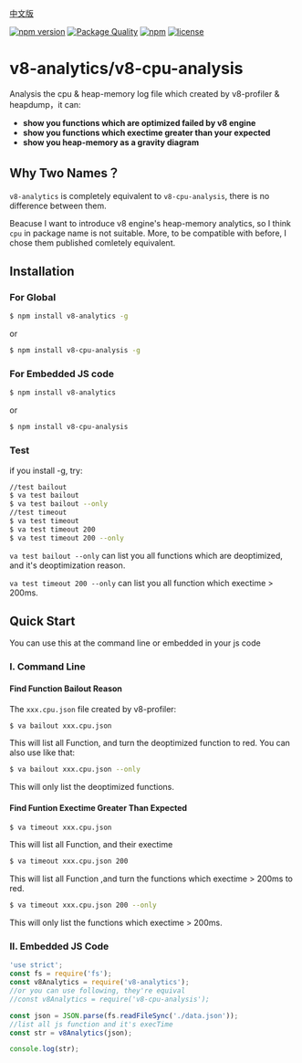 [中文版](https://github.com/hyj1991/v8-cpu-analysis/blob/master/README_ZH.md)

[![npm version](https://badge.fury.io/js/v8-cpu-analysis.svg)](https://badge.fury.io/js/v8-cpu-analysis)
[![Package Quality](http://npm.packagequality.com/shield/v8-cpu-analysis.svg)](http://packagequality.com/#?package=v8-cpu-analysis)
[![npm](https://img.shields.io/npm/dt/v8-cpu-analysis.svg)](https://www.npmjs.com/package/v8-cpu-analysis)
[![license](https://img.shields.io/github/license/mashape/apistatus.svg)](https://github.com/hyj1991/v8-cpu-analysis/LICENSE)

# v8-analytics/v8-cpu-analysis

Analysis the cpu & heap-memory log file which created by v8-profiler & heapdump，it can:

* **show you functions which are optimized failed by v8 engine**
* **show you functions which exectime greater than your expected**
* **show you heap-memory as a gravity diagram**

## Why Two Names？

```v8-analytics``` is completely equivalent to ```v8-cpu-analysis```, there is no difference between them.

Beacuse I want to introduce v8 engine's heap-memory analytics, so I think ```cpu``` in package name is not suitable. More, to be compatible with before, I chose them published comletely equivalent.

## Installation

### For Global

```bash
$ npm install v8-analytics -g
```

or

```bash
$ npm install v8-cpu-analysis -g
```

### For Embedded JS code

```bash
$ npm install v8-analytics
```

or

```bash
$ npm install v8-cpu-analysis
```

### Test
if you install -g, try:

```bash
//test bailout
$ va test bailout
$ va test bailout --only
//test timeout
$ va test timeout
$ va test timeout 200
$ va test timeout 200 --only
```
```va test bailout --only``` can list you all functions which are deoptimized, and it's deoptimization reason.

```va test timeout 200 --only``` can list you all function which exectime > 200ms.

## Quick Start
You can use this at the command line or embedded in your js code

### I. Command Line

#### Find Function Bailout Reason

The ```xxx.cpu.json``` file created by v8-profiler:

```bash
$ va bailout xxx.cpu.json
```

This will list all Function, and turn the deoptimized function to red. You can also use like that:

```bash
$ va bailout xxx.cpu.json --only
```
This will only list the deoptimized functions.

#### Find Funtion Exectime Greater Than Expected
```bash
$ va timeout xxx.cpu.json
```

This will list all Function, and their exectime

```bash
$ va timeout xxx.cpu.json 200
```

This will list all Function ,and turn the functions which exectime > 200ms to red.

```bash
$ va timeout xxx.cpu.json 200 --only
```

This will only list the functions which exectime > 200ms.

### II. Embedded JS Code

```js
'use strict';
const fs = require('fs');
const v8Analytics = require('v8-analytics');
//or you can use following, they're equival
//const v8Analytics = require('v8-cpu-analysis');

const json = JSON.parse(fs.readFileSync('./data.json'));
//list all js function and it's execTime
const str = v8Analytics(json);

console.log(str);
```